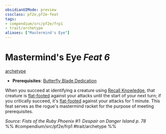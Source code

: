 ```yaml
---
obsidianUIMode: preview
cssclass: pf2e,pf2e-feat
tags:
- compendium/src/pf2e/frp1
- trait/archetype
aliases: ["Mastermind's Eye"]
---
```

# Mastermind's Eye  *Feat 6*  
[archetype](/rules/traits/archetype.md)  

- **Prerequisites**: [Butterfly Blade Dedication](/compendium/feats/butterfly-blade-dedication-frp1.md)

When you succeed at identifying a creature using [Recall Knowledge](/rules/actions/recall-knowledge.md), that creature is [flat-footed](/rules/conditions.md#Flat-footed) against your attacks until the start of your next turn; if you critically succeed, it's [flat-footed](/rules/conditions.md#Flat-footed) against your attacks for 1 minute. This feat serves as the rogue's mastermind racket for the purpose of meeting prerequisites.

*Source: Fists of the Ruby Phoenix #1: Despair on Danger Island p. 78*  
%% #compendium/src/pf2e/frp1 #trait/archetype %%